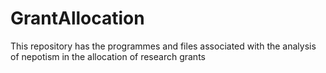 # GrantAllocation
This repository has the programmes and files associated with the analysis of nepotism in the allocation of research grants
